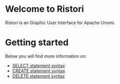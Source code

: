 # Welcome to Ristori

Ristori is an Graphic User Interface for Apache Unomi. 


# Getting started


Below you will find more information on:

* [SELECT statement syntax](/manual/uql/select)
* [CREATE statement syntax](/manual/uql/create)
* [DELETE statement syntax](/manual/uql/delete)